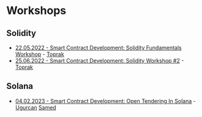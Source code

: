 # Workshops
## Solidity
- [22.05.2022 - Smart Contract Development: Solidity Fundamentals Workshop](https://github.com/bilira-org/workshops/tree/solidity-2022-05-22) - [Toprak](https://github.com/toprakkeskin)
- [25.06.2022 - Smart Contract Development: Solidity Workshop #2](https://github.com/bilira-org/workshops/tree/solidity-2022-06-25) - [Toprak](https://github.com/toprakkeskin)
## Solana
- [04.02.2023 - Smart Contract Development: Open Tendering In Solana](https://github.com/bilira-org/tender) - [Ugurcan](https://github.com/ugurcanuncuoglu) [Samed](https://github.com/urtuba)
